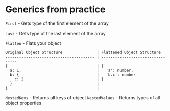 # Generics from practice

`First` - Gets type of the first element of the array

`Last` - Gets type of the last element of the array

`Flatten` - Flats your object

```
Original Object Structure               | Flattened Object Structure
--------------------------------------- | ---------------------------------
{                                       | {
  a: 1,                                 |   'a': number,
  b: {                                  |   'b.c': number
    c: 2                                | }
  }                                     |
}                                       |

```

`NestedKeys` - Returns all keys of object
`NestedValues` - Returns types of all object properties
